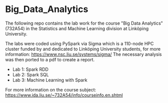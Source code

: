 # Big_Data_Analytics

The following repo contains the lab work for the course "Big Data Analytics" (732A54) in the Statistics and Machine Learning division at Linköping University.

The labs were coded using PySpark via Sigma which is a 110-node HPC cluster funded by and dedicated to Linköping University students, for more information: https://www.nsc.liu.se/systems/sigma/
The necessary analysis was then ported to a pdf to create a report. 

- Lab 1: Spark RDD
- Lab 2: Spark SQL
- Lab 3: Machine Learning with Spark


For more information on the course subject: https://www.ida.liu.se/~732A54/info/courseinfo.en.shtml

